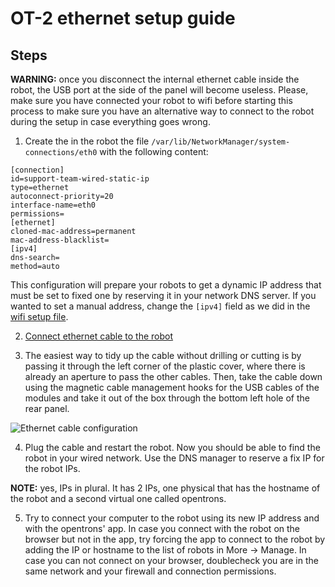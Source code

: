 
# OT-2 ethernet setup guide

## Steps

**WARNING:** once you disconnect the internal ethernet cable inside the robot, the USB port at the side of the panel will become useless. Please, make sure you have connected your robot to wifi before starting this process to make sure you have an alternative way to connect to the robot during the setup in case everything goes wrong.

1) Create the in the robot the file `/var/lib/NetworkManager/system-connections/eth0` with the following content:
```
[connection]
id=support-team-wired-static-ip
type=ethernet
autoconnect-priority=20
interface-name=eth0
permissions=
[ethernet]
cloned-mac-address=permanent
mac-address-blacklist=
[ipv4]
dns-search=
method=auto
```

This configuration will prepare your robots to get a dynamic IP address that must be set to fixed one by reserving it in your network DNS server. If you wanted to set a manual address, change the `[ipv4]` field as we did in the [wifi setup file](https://github.com/BU-ISCIII/opentrons_covid19/doc/S3/01_OT2_installation.md).

2) [Connect ethernet cable to the robot](https://support.opentrons.com/en/articles/3767128-connecting-to-your-ot-2-with-an-ethernet-cable)

3) The easiest way to tidy up the cable without drilling or cutting is by passing it through the left corner of the plastic cover, where there is already an aperture to pass the other cables. Then, take the cable down using the magnetic cable management hooks for the USB cables of the modules and take it out of the box through the bottom left hole of the rear panel.

![Ethernet cable configuration](https://github.com/BU-ISCIII/opentrons_covid19/blob/master/img/ethernet_cable_configuration.jpg?raw=true)

4) Plug the cable and restart the robot. Now you should be able to find the robot in your wired network. Use the DNS manager to reserve a fix IP for the robot IPs.

**NOTE:** yes, IPs in plural. It has 2 IPs, one physical that has the hostname of the robot and a second virtual one called opentrons.

5) Try to connect your computer to the robot using its new IP address and with the opentrons' app. In case you connect with the robot on the browser but not in the app, try forcing the app to connect to the robot by adding the IP or hostname to the list of robots in More -> Manage. In case you can not connect on your browser, doublecheck you are in the same network and your firewall and connection permissions.
